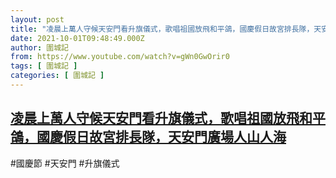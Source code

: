 ```yaml
---
layout: post
title: "凌晨上萬人守候天安門看升旗儀式，歌唱祖國放飛和平鴿，國慶假日故宮排長隊，天安門廣場人山人海"
date: 2021-10-01T09:48:49.000Z
author: 圍城記
from: https://www.youtube.com/watch?v=gWn0GwOrir0
tags: [ 圍城記 ]
categories: [ 圍城記 ]
---
```

<!--1633081729000-->
[凌晨上萬人守候天安門看升旗儀式，歌唱祖國放飛和平鴿，國慶假日故宮排長隊，天安門廣場人山人海](https://www.youtube.com/watch?v=gWn0GwOrir0)
------

<div>
#國慶節 #天安門 #升旗儀式
</div>
